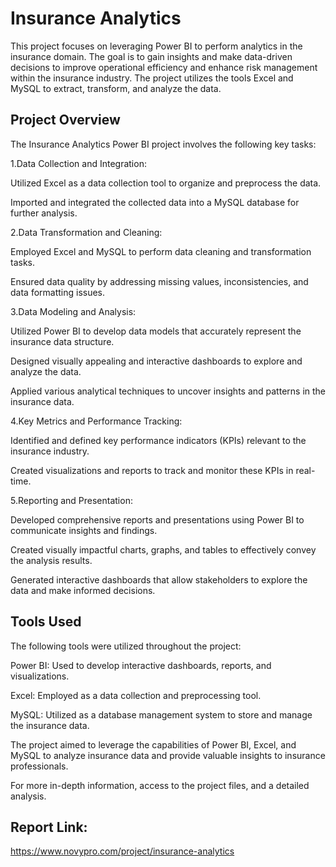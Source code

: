 # Insurance Analytics
This project focuses on leveraging Power BI to perform analytics in the insurance domain. The goal is to gain insights and make data-driven decisions to improve operational efficiency and enhance risk management within the insurance industry. The project utilizes the tools Excel and MySQL to extract, transform, and analyze the data.
## Project Overview
The Insurance Analytics Power BI project involves the following key tasks:

1.Data Collection and Integration:

Utilized Excel as a data collection tool to organize and preprocess the data.

Imported and integrated the collected data into a MySQL database for further analysis.

2.Data Transformation and Cleaning:

Employed Excel and MySQL to perform data cleaning and transformation tasks.

Ensured data quality by addressing missing values, inconsistencies, and data formatting issues.

3.Data Modeling and Analysis:

Utilized Power BI to develop data models that accurately represent the insurance data structure.

Designed visually appealing and interactive dashboards to explore and analyze the data.

Applied various analytical techniques to uncover insights and patterns in the insurance data.

4.Key Metrics and Performance Tracking:

Identified and defined key performance indicators (KPIs) relevant to the insurance industry.

Created visualizations and reports to track and monitor these KPIs in real-time.

5.Reporting and Presentation:

Developed comprehensive reports and presentations using Power BI to communicate insights and findings.

Created visually impactful charts, graphs, and tables to effectively convey the analysis results.

Generated interactive dashboards that allow stakeholders to explore the data and make informed decisions.

## Tools Used

The following tools were utilized throughout the project:

Power BI: Used to develop interactive dashboards, reports, and visualizations.

Excel: Employed as a data collection and preprocessing tool.

MySQL: Utilized as a database management system to store and manage the insurance data.

The project aimed to leverage the capabilities of Power BI, Excel, and MySQL to analyze insurance data and provide valuable insights to insurance professionals.

For more in-depth information, access to the project files, and a detailed analysis.

## Report Link:

https://www.novypro.com/project/insurance-analytics
